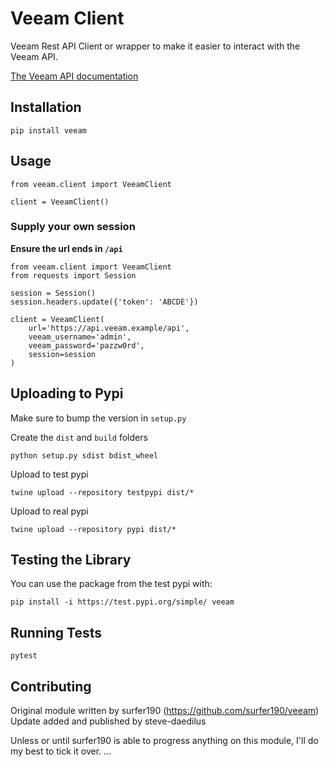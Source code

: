 # Veeam Client

Veeam Rest API Client or wrapper to make it easier to interact with the Veeam API.

[The Veeam API documentation](https://helpcenter.veeam.com/backup/rest/overview.html)

## Installation

    pip install veeam

## Usage

    from veeam.client import VeeamClient
    
    client = VeeamClient()
    
### Supply your own session

**Ensure the url ends in `/api`**

    from veeam.client import VeeamClient 
    from requests import Session 

    session = Session()
    session.headers.update({'token': 'ABCDE'}) 

    client = VeeamClient(
        url='https://api.veeam.example/api', 
        veeam_username='admin', 
        veeam_password='pazzw0rd', 
        session=session
    )


## Uploading to Pypi

Make sure to bump the version in `setup.py`

Create the `dist` and `build` folders

    python setup.py sdist bdist_wheel

Upload to test pypi

    twine upload --repository testpypi dist/*

Upload to real pypi

    twine upload --repository pypi dist/*

## Testing the Library

You can use the package from the test pypi with:

    pip install -i https://test.pypi.org/simple/ veeam

## Running Tests

    pytest

## Contributing

Original module written by surfer190 (https://github.com/surfer190/veeam)
Update added and published by steve-daedilus

Unless or until surfer190 is able to progress anything on this module, I'll do my best to tick it over.
...
